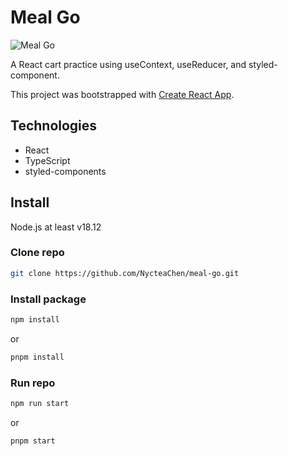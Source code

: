 # Meal Go

![Meal Go](https://i.imgur.com/mefZ3N4.png)

A React cart practice using useContext, useReducer, and styled-component.

This project was bootstrapped with [Create React App](https://github.com/facebook/create-react-app).

## Technologies

- React
- TypeScript
- styled-components

## Install

Node.js at least v18.12

### Clone repo

```bash
git clone https://github.com/NycteaChen/meal-go.git
```

### Install package

```bash
npm install
```
or

```bash
pnpm install
```

### Run repo

```bash
npm run start
```
or

```bash
pnpm start
```
